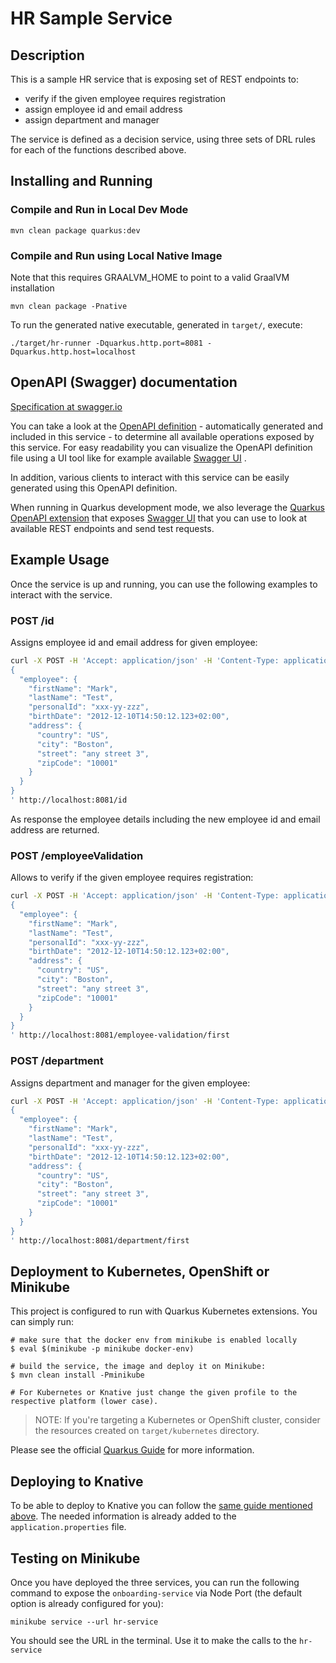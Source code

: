 # HR Sample Service

## Description

This is a sample HR service that is exposing set of REST endpoints to:

* verify if the given employee requires registration
* assign employee id and email address
* assign department and manager

The service is defined as a decision service, using three sets of DRL rules for each of the functions described above.

## Installing and Running

### Compile and Run in Local Dev Mode

```
mvn clean package quarkus:dev    
```

### Compile and Run using Local Native Image

Note that this requires GRAALVM_HOME to point to a valid GraalVM installation

```
mvn clean package -Pnative
```

To run the generated native executable, generated in `target/`, execute:

```
./target/hr-runner -Dquarkus.http.port=8081 -Dquarkus.http.host=localhost
```

## OpenAPI (Swagger) documentation

[Specification at swagger.io](https://swagger.io/docs/specification/about/)

You can take a look at the [OpenAPI definition](http://localhost:8081/q/openapi?format=json) - automatically generated and
included in this service - to determine all available operations exposed by this service. For easy readability you can
visualize the OpenAPI definition file using a UI tool like for example available [Swagger UI](https://editor.swagger.io)
.

In addition, various clients to interact with this service can be easily generated using this OpenAPI definition.

When running in Quarkus development mode, we also leverage
the [Quarkus OpenAPI extension](https://quarkus.io/guides/openapi-swaggerui#use-swagger-ui-for-development) that
exposes [Swagger UI](http://localhost:8081/swagger-ui/) that you can use to look at available REST endpoints and send
test requests.

## Example Usage

Once the service is up and running, you can use the following examples to interact with the service.

### POST /id

Assigns employee id and email address for given employee:

```sh
curl -X POST -H 'Accept: application/json' -H 'Content-Type: application/json' -d '
{
  "employee": {
    "firstName": "Mark",
    "lastName": "Test",
    "personalId": "xxx-yy-zzz",
    "birthDate": "2012-12-10T14:50:12.123+02:00",
    "address": {
      "country": "US",
      "city": "Boston",
      "street": "any street 3",
      "zipCode": "10001"
    }
  }
}
' http://localhost:8081/id
```

As response the employee details including the new employee id and email address are returned.

### POST /employeeValidation

Allows to verify if the given employee requires registration:

```sh
curl -X POST -H 'Accept: application/json' -H 'Content-Type: application/json' -d '
{
  "employee": {
    "firstName": "Mark",
    "lastName": "Test",
    "personalId": "xxx-yy-zzz",
    "birthDate": "2012-12-10T14:50:12.123+02:00",
    "address": {
      "country": "US",
      "city": "Boston",
      "street": "any street 3",
      "zipCode": "10001"
    }
  }
}
' http://localhost:8081/employee-validation/first
```

### POST /department

Assigns department and manager for the given employee:

```sh
curl -X POST -H 'Accept: application/json' -H 'Content-Type: application/json' -d '
{
  "employee": {
    "firstName": "Mark",
    "lastName": "Test",
    "personalId": "xxx-yy-zzz",
    "birthDate": "2012-12-10T14:50:12.123+02:00",
    "address": {
      "country": "US",
      "city": "Boston",
      "street": "any street 3",
      "zipCode": "10001"
    }
  }
}
' http://localhost:8081/department/first
```

## Deployment to Kubernetes, OpenShift or Minikube

This project is configured to run with Quarkus Kubernetes extensions. You can simply run:

```shell
# make sure that the docker env from minikube is enabled locally
$ eval $(minikube -p minikube docker-env)

# build the service, the image and deploy it on Minikube:
$ mvn clean install -Pminikube

# For Kubernetes or Knative just change the given profile to the respective platform (lower case).
```

> NOTE: If you're targeting a Kubernetes or OpenShift cluster, consider the resources created on `target/kubernetes` directory.

Please see the official [Quarkus Guide](https://quarkus.io/guides/deploying-to-kubernetes) for more information.

## Deploying to Knative

To be able to deploy to Knative you can follow
the [same guide mentioned above](https://quarkus.io/guides/deploying-to-kubernetes#knative). The needed information is
already added to the `application.properties` file.

## Testing on Minikube

Once you have deployed the three services, you can run the following command to expose the `onboarding-service` via Node
Port (the default option is already configured for you):

```shell
minikube service --url hr-service
```

You should see the URL in the terminal. Use it to make the calls to the `hr-service`
